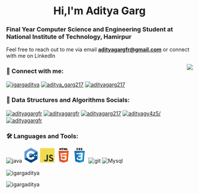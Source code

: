 <h1 align="center">Hi,I'm Aditya Garg</h1>
<h3 >Final Year Computer Science and Engineering Student at National Institute of Technology, Hamirpur</h3>

Feel free to reach out to me via email **adityagargfr@gmail.com** or connect with me on LinkedIn



<img align="right" height="150" src="https://steamuserimages-a.akamaihd.net/ugc/146759880545142160/02F5B993DC85C9789EC557D1FCB3D16740D4A8C1/?imw=5000&imh=5000&ima=fit&impolicy=Letterbox&imcolor=%23000000&letterbox=false"  />
<h3 align="left">🔗 Connect with me:</h3>
<p align="left">
<a href="https://linkedin.com/in/igargaditya" target="blank"><img align="center" src="https://raw.githubusercontent.com/rahuldkjain/github-profile-readme-generator/master/src/images/icons/Social/linked-in-alt.svg" alt="igargaditya" height="30" width="40" /></a>
<a href="https://twitter.com/aditya_garg217" target="blank"><img align="center" src="https://raw.githubusercontent.com/rahuldkjain/github-profile-readme-generator/master/src/images/icons/Social/twitter.svg" alt="aditya_garg217" height="30" width="40" /></a>
<a href="https://instagram.com/aditya_garg21" target="blank"><img align="center" src="https://raw.githubusercontent.com/rahuldkjain/github-profile-readme-generator/master/src/images/icons/Social/instagram.svg" alt="adityagarg217" height="30" width="40" /></a>


 
</p>


<h3 align="left">📜 Data Structures and Algorithms Socials: </h3>
<p align="left">
 <a href="https://www.codechef.com/users/adityagargfr" target="blank"><img align="center" src="https://coding75.com/_next/static/media/codechef.f5d6ccca.png" alt="adityagargfr" height="30" width="40" /></a>
<a href="https://codeforces.com/profile/adityagargfr" target="blank"><img align="center" src="https://raw.githubusercontent.com/rahuldkjain/github-profile-readme-generator/master/src/images/icons/Social/codeforces.svg" alt="adityagargfr" height="30" width="40" /></a>
<a href="https://www.leetcode.com/adityagarg217" target="blank"><img align="center" src="https://raw.githubusercontent.com/rahuldkjain/github-profile-readme-generator/master/src/images/icons/Social/leet-code.svg" alt="adityagarg217" height="30" width="40" /></a>
 <a href="https://auth.geeksforgeeks.org/user/adityagy4z5/" target="blank"><img align="center" src="https://raw.githubusercontent.com/rahuldkjain/github-profile-readme-generator/master/src/images/icons/Social/geeks-for-geeks.svg" alt="adityagy4z5/" height="30" width="40" /></a>
 <a href="https://www.naukri.com/code360/profile/390fe151-ed51-4aa9-9eaa-9ccfcf0cfd01" target="blank"><img align="center" src="https://encrypted-tbn0.gstatic.com/images?q=tbn:ANd9GcR9t9UxtLvKlyy9ziOJMyMHBRAukK7jgFYLmw&s" alt="adityagargfr" height="35" width="35" /></a>
</p>

<h3 align="left">🛠 Languages and Tools:</h3>
<p align="left">  
  <img src="https://www.vectorlogo.zone/logos/java/java-ar21.svg" alt="java" width="70" height="40"/> 
 <img src="https://raw.githubusercontent.com/devicons/devicon/master/icons/cplusplus/cplusplus-original.svg" alt="cplusplus" width="40" height="40"/>  
  <img src="https://raw.githubusercontent.com/devicons/devicon/master/icons/javascript/javascript-original.svg" alt="javascript" width="40" height="40"/> 
  <img src="https://raw.githubusercontent.com/devicons/devicon/master/icons/html5/html5-original-wordmark.svg" alt="html5" width="40" height="40"/> 
 <img src="https://raw.githubusercontent.com/devicons/devicon/master/icons/css3/css3-original-wordmark.svg" alt="css3" width="40" height="40"/> 
 <img src="https://www.vectorlogo.zone/logos/git-scm/git-scm-icon.svg" alt="git" width="40" height="40"/> 
 <img src="https://www.vectorlogo.zone/logos/mysql/mysql-ar21.svg" alt="Mysql" width="40" height="40"/> 


<p><img align="center" src="https://github-readme-streak-stats.herokuapp.com/?user=igargaditya&theme=dark" alt="igargaditya" /></p>
<p align="left"> <img src="https://komarev.com/ghpvc/?username=igargaditya&label=Profile%20views&color=b4b5b6&style=flat-square" alt="igargaditya" /> </p>
